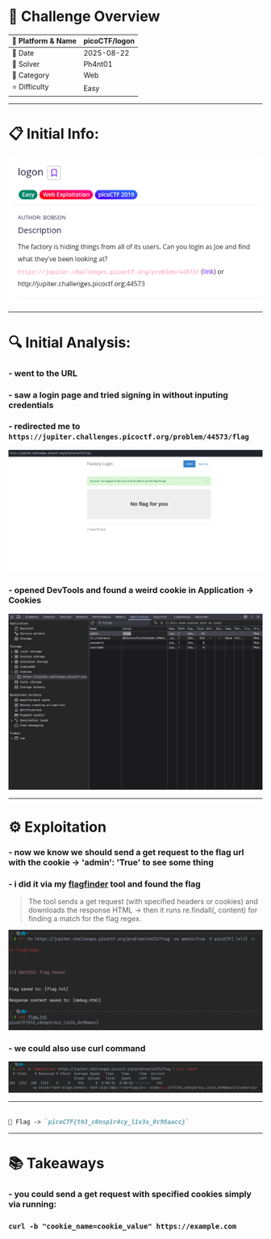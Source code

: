 #  📌 Challenge Overview

| 🧩 Platform & Name | picoCTF/logon |
| ------------------ | ------------- |
| 📅 Date            | 2025-08-22    |
| 👾 Solver          | Ph4nt01       |
| 🔰 Category        | Web           |
| ⭐ Difficulty       | Easy          |

---

# 📋 Initial Info:

![image](./imgs/Screenshot.png)

---

# 🔍 Initial Analysis:

### - went to the URL

### - saw a login page and tried signing in without inputing credentials

### - redirected me to `https://jupiter.challenges.picoctf.org/problem/44573/flag`

![image1](./imgs/Screenshot1.png)

### - opened DevTools and found a weird cookie in Application -> Cookies

![image2](./imgs/Screenshot2.png)

---

# ⚙️ Exploitation

### - now we know we should send a get request to the flag url with the cookie -> 'admin': 'True' to see some thing

### - i did it via my [flagfinder](https://github.com/Ph4nt01/FF-FlagFinder) tool and found the flag
>The tool sends a get request (with specified headers or cookies) and downloads the response HTML -> then it runs re.findall(<pattern>, content) for finding a match for the flag regex.

![image3](./imgs/Screenshot3.png)

### - we could also use curl command

![image4](./imgs/Screenshot4.png)

---
```markdown

🚩 Flag -> `picoCTF{th3_c0nsp1r4cy_l1v3s_0c98aacc}`

```
---

# 📚 Takeaways

### - you could send a get request with specified cookies simply via running:
### `curl -b "cookie_name=cookie_value" https://example.com`
